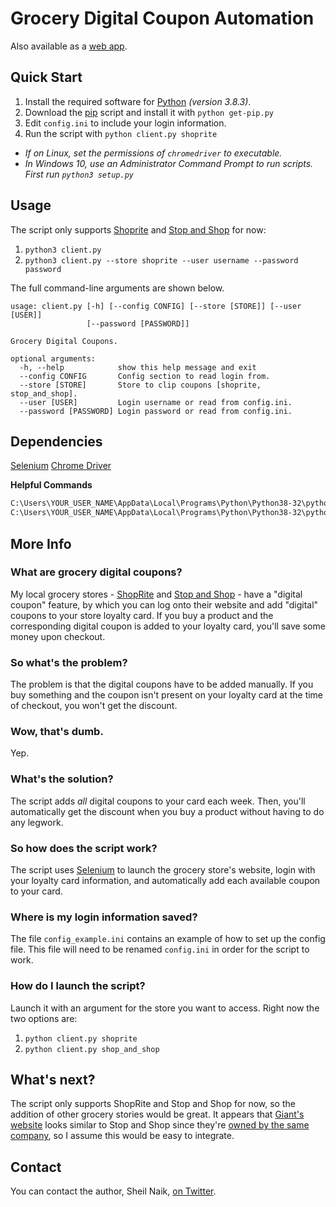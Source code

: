 # Grocery Digital Coupon Automation

Also available as a [web app](https://github.com/primaryobjects/grocery-digital-coupons/tree/web).

## Quick Start

1. Install the required software for [Python](https://www.python.org/downloads/) *(version 3.8.3)*.
2. Download the [pip](https://bootstrap.pypa.io/get-pip.py) script and install it with `python get-pip.py`
3. Edit `config.ini` to include your login information.
4. Run the script with `python client.py shoprite`

- *If on Linux, set the permissions of `chromedriver` to executable.*
- *In Windows 10, use an Administrator Command Prompt to run scripts. First run `python3 setup.py`*

## Usage

The script only supports [Shoprite](http://www.shoprite.com) and [Stop and Shop](http://www.stopandshop.com/) for now:

1. `python3 client.py`
2. `python3 client.py --store shoprite --user username --password password`

The full command-line arguments are shown below.

```text
usage: client.py [-h] [--config CONFIG] [--store [STORE]] [--user [USER]]
                 [--password [PASSWORD]]

Grocery Digital Coupons.

optional arguments:
  -h, --help            show this help message and exit
  --config CONFIG       Config section to read login from.
  --store [STORE]       Store to clip coupons [shoprite, stop_and_shop].
  --user [USER]         Login username or read from config.ini.
  --password [PASSWORD] Login password or read from config.ini.
```

## Dependencies
[Selenium](http://selenium-python.readthedocs.io/index.html)
[Chrome Driver](https://sites.google.com/a/chromium.org/chromedriver/downloads)

**Helpful Commands**

```bash
C:\Users\YOUR_USER_NAME\AppData\Local\Programs\Python\Python38-32\python -m pip install --trusted-host pypi.org --trusted-host files.pythonhosted.org --upgrade pip
C:\Users\YOUR_USER_NAME\AppData\Local\Programs\Python\Python38-32\python client.py
```

## More Info

### What are grocery digital coupons?
My local grocery stores - [ShopRite](http://www.shoprite.com) and [Stop and Shop](http://www.stopandshop.com/) - have a "digital coupon" feature, by which you can log onto their website and add "digital" coupons to your store loyalty card. If you buy a product and the corresponding digital coupon is added to your loyalty card, you'll save some money upon checkout.

### So what's the problem?
The problem is that the digital coupons have to be added manually. If you buy something and the coupon isn't present on your loyalty card at the time of checkout, you won't get the discount.

### Wow, that's dumb.
Yep.

### What's the solution?
The script adds *all* digital coupons to your card each week. Then, you'll automatically get the discount when you buy a product without having to do any legwork.

### So how does the script work?
The script uses [Selenium](http://selenium-python.readthedocs.io/index.html) to launch the grocery store's website, login with your loyalty card information, and automatically add each available coupon to your card.

### Where is my login information saved?
The file `config_example.ini` contains an example of how to set up the config file. This file will need to be renamed `config.ini` in order for the script to work.

### How do I launch the script?
Launch it with an argument for the store you want to access. Right now the two options are:

1. `python client.py shoprite`
2. `python client.py shop_and_shop`


## What's next?

The script only supports ShopRite and Stop and Shop for now, so the addition of other grocery stories would be great. It appears that [Giant's website](https://giantfoodstores.com/) looks similar to Stop and Shop since they're [owned by the same company](https://en.wikipedia.org/wiki/Stop_%26_Shop/Giant-Landover), so I assume this would be easy to integrate.

## Contact
You can contact the author, Sheil Naik, [on Twitter](http://www.twitter.com/sheilnaik).
